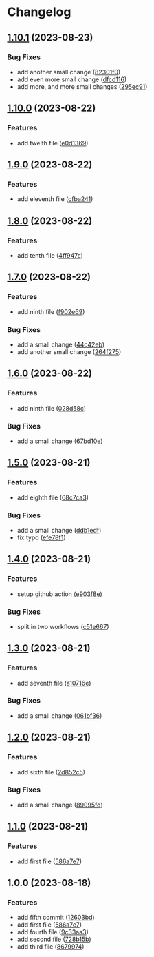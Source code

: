 # Changelog

## [1.10.1](https://github.com/dgellow/test-release-please-behaviour/compare/v1.10.0...v1.10.1) (2023-08-23)


### Bug Fixes

* add another small change ([82301f0](https://github.com/dgellow/test-release-please-behaviour/commit/82301f008af228c62aaebe16607d8e69ae2f9239))
* add even more small change ([dfcd116](https://github.com/dgellow/test-release-please-behaviour/commit/dfcd116db44a400cf39da5217b9850204596ab8b))
* add more, and more small changes ([295ec91](https://github.com/dgellow/test-release-please-behaviour/commit/295ec913390c9e8084fa4c5a617cb4b0cf95e263))

## [1.10.0](https://github.com/dgellow/test-release-please-behaviour/compare/v1.9.0...v1.10.0) (2023-08-22)


### Features

* add twelth file ([e0d1369](https://github.com/dgellow/test-release-please-behaviour/commit/e0d1369688b3fb1499778fd7c400999c8654834d))

## [1.9.0](https://github.com/dgellow/test-release-please-behaviour/compare/v1.8.0...v1.9.0) (2023-08-22)


### Features

* add eleventh file ([cfba241](https://github.com/dgellow/test-release-please-behaviour/commit/cfba241243065b2f7808557f824f2925161d2a9f))

## [1.8.0](https://github.com/dgellow/test-release-please-behaviour/compare/v1.7.0...v1.8.0) (2023-08-22)


### Features

* add tenth file ([4ff947c](https://github.com/dgellow/test-release-please-behaviour/commit/4ff947cc8b182b24ed61e7cb22809c98bc5b24a4))

## [1.7.0](https://github.com/dgellow/test-release-please-behaviour/compare/v1.6.0...v1.7.0) (2023-08-22)


### Features

* add ninth file ([f902e69](https://github.com/dgellow/test-release-please-behaviour/commit/f902e69261c0800c8c4fdc708311f5752f6ec21c))


### Bug Fixes

* add a small change ([44c42eb](https://github.com/dgellow/test-release-please-behaviour/commit/44c42eb2be434e9c313ab5d957661bb38c49ce9a))
* add another small change ([264f275](https://github.com/dgellow/test-release-please-behaviour/commit/264f275ca695c9a0abc8aab435325251d711279c))

## [1.6.0](https://github.com/dgellow/test-release-please-behaviour/compare/v1.5.0...v1.6.0) (2023-08-22)


### Features

* add ninth file ([028d58c](https://github.com/dgellow/test-release-please-behaviour/commit/028d58c5d152986e575d503854bfbb86c750c1f8))


### Bug Fixes

* add a small change ([67bd10e](https://github.com/dgellow/test-release-please-behaviour/commit/67bd10ea1784e0c1825fa417378cdaa90f59a7d7))

## [1.5.0](https://github.com/dgellow/test-release-please-behaviour/compare/v1.4.0...v1.5.0) (2023-08-21)


### Features

* add eighth file ([68c7ca3](https://github.com/dgellow/test-release-please-behaviour/commit/68c7ca38d5e85ee5486cce2350f9535e98d56b26))


### Bug Fixes

* add a small change ([ddb1edf](https://github.com/dgellow/test-release-please-behaviour/commit/ddb1edfe7fc174768069ad90aba2080603fec5aa))
* fix typo ([efe78f1](https://github.com/dgellow/test-release-please-behaviour/commit/efe78f1b08590cdb1a7b72eec4ea673499f59e94))

## [1.4.0](https://github.com/dgellow/test-release-please-behaviour/compare/v1.3.0...v1.4.0) (2023-08-21)


### Features

* setup github action ([e903f8e](https://github.com/dgellow/test-release-please-behaviour/commit/e903f8e9a8710d2683d235c4a719341d34c254f1))


### Bug Fixes

* split in two workflows ([c51e667](https://github.com/dgellow/test-release-please-behaviour/commit/c51e667c653f0aa856ee907b8fd8de07c2544b8c))

## [1.3.0](https://github.com/dgellow/test-release-please-behaviour/compare/v1.2.0...v1.3.0) (2023-08-21)


### Features

* add seventh file ([a10716e](https://github.com/dgellow/test-release-please-behaviour/commit/a10716efa9003b030479ab812d8842a6fb6a3edc))


### Bug Fixes

* add a small change ([061bf36](https://github.com/dgellow/test-release-please-behaviour/commit/061bf364904826ef92a1be2fa926342e4ba6245d))

## [1.2.0](https://github.com/dgellow/test-release-please-behaviour/compare/v1.1.0...v1.2.0) (2023-08-21)


### Features

* add sixth file ([2d852c5](https://github.com/dgellow/test-release-please-behaviour/commit/2d852c57b4f6c688baaec2084fa7864e904b7b1a))


### Bug Fixes

* add a small change ([89095fd](https://github.com/dgellow/test-release-please-behaviour/commit/89095fd4a315e087b89ee8622a079f3652f784a7))

## [1.1.0](https://github.com/dgellow/test-release-please-behaviour/compare/v1.0.0...v1.1.0) (2023-08-21)


### Features

* add first file ([586a7e7](https://github.com/dgellow/test-release-please-behaviour/commit/586a7e72dd025c34c2eb308a539a5dbc50000223))

## 1.0.0 (2023-08-18)


### Features

* add fifth commit ([12603bd](https://github.com/dgellow/test-release-please-behaviour/commit/12603bdc7a1aeebfb084ee8772bfc1729e5e265b))
* add first file ([586a7e7](https://github.com/dgellow/test-release-please-behaviour/commit/586a7e72dd025c34c2eb308a539a5dbc50000223))
* add fourth file ([9c33aa3](https://github.com/dgellow/test-release-please-behaviour/commit/9c33aa364eb7f379b287c15f888afdce999fd558))
* add second file ([728b15b](https://github.com/dgellow/test-release-please-behaviour/commit/728b15b072866b410471e48ef863da34a19ebe2e))
* add third file ([8679974](https://github.com/dgellow/test-release-please-behaviour/commit/8679974c78bf035c90b38a4b88e350e0f8c5211c))
